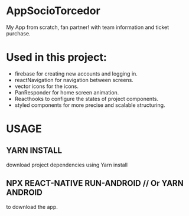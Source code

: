 # AppSocioTorcedor
My App from scratch, fan partner! with team information and ticket purchase.

# Used in this project:
* firebase for creating new accounts and logging in.
* reactNavigation for navigation between screens.
* vector icons for the icons.
* PanResponder for home screen animation.
* Reacthooks to configure the states of project components.
* styled components for more precise and scalable structuring.

# USAGE
## YARN INSTALL
download project dependencies using Yarn install

## NPX REACT-NATIVE RUN-ANDROID // Or YARN ANDROID
to download the app.
